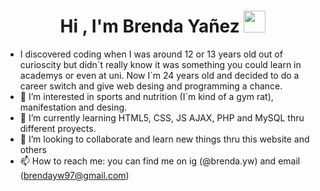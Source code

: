 <h1 align="center">Hi , I'm Brenda Yañez <img src="https://media.giphy.com/media/hvRJCLFzcasrR4ia7z/giphy.gif" width="35"></h1>

- I discovered coding when I was around 12 or 13 years old out of curioscity but didn´t really know it was something you could learn in academys or even at uni. Now I´m 24 years old and decided to do a career switch and give web desing and programming a chance.
- 👀 I’m interested in sports and nutrition (I´m kind of a gym rat), manifestation and desing.
- 🌱 I’m currently learning HTML5, CSS, JS AJAX, PHP and MySQL thru different proyects.
- 💞️ I’m looking to collaborate and learn new things thru this website and others
- 📫 How to reach me: you can find me on ig (@brenda.yw) and email (brendayw97@gmail.com)

<!---
brendayw/brendayw is a ✨ special ✨ repository because its `README.md` (this file) appears on your GitHub profile.
You can click the Preview link to take a look at your changes.
--->

